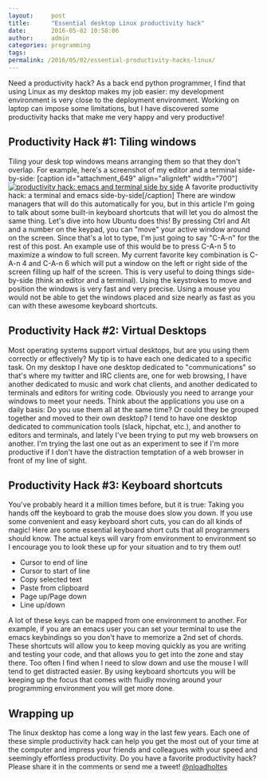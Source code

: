 ```yaml
---
layout:     post
title:      "Essential desktop Linux productivity hack"
date:       2016-05-02 10:58:06
author:     admin
categories: programming
tags:  
permalink: /2016/05/02/essential-productivity-hacks-linux/
---
```

Need a productivity hack? As a back end python programmer, I find that using Linux as my desktop makes my job easier: my development environment is very close to the deployment environment. Working on laptop can impose some limitations, but I have discovered some productivity hacks that make me very happy and very productive! 

## Productivity Hack #1: Tiling windows

Tiling your desk top windows means arranging them so that they don't overlap. For example, here's a screenshot of my editor and a terminal side-by-side: [caption id="attachment_649" align="alignleft" width="700"][![productivity hack: emacs and terminal side by side](https://ironboundsoftware.com/blog/wp-content/uploads/2016/04/Screenshot-from-2016-04-25-085225-e1461589018675.png)](https://ironboundsoftware.com/blog/wp-content/uploads/2016/04/Screenshot-from-2016-04-25-085225-e1461589018675.png) A favorite productivity hack: a terminal and emacs side-by-side[/caption] There are window managers that will do this automatically for you, but in this article I'm going to talk about some built-in keyboard shortcuts that will let you do almost the same thing. Let's dive into how Ubuntu does this!  By pressing Ctrl and Alt and a number on the keypad, you can "move" your active window around on the screen. Since that's a lot to type, I'm just going to say "C-A-n" for the rest of this post. An example use of this would be to press C-A-n 5 to maximize a window to full screen. My current favorite key combination is C-A-n 4 and C-A-n 6 which will put a window on the left or right side of the screen filling up half of the screen. This is very useful to doing things side-by-side (think an editor and a terminal). Using the keystrokes to move and position the windows is very fast and very precise. Using a mouse you would not be able to get the windows placed and size nearly as fast as you can with these awesome keyboard shortcuts. 

## Productivity Hack #2: Virtual Desktops

Most operating systems support virtual desktops, but are you using them correctly or effectively? My tip is to have each one dedicated to a specific task. On my desktop I have one desktop dedicated to "communications" so that's where my twitter and IRC clients are, one for web browsing, I have another dedicated to music and work chat clients, and another dedicated to terminals and editors for writing code. Obviously you need to arrange your windows to meet your needs. Think about the applications you use on a daily basis: Do you use them all at the same time? Or could they be grouped together and moved to their own desktop? I tend to have one desktop dedicated to communication tools (slack, hipchat, etc.), and another to editors and terminals, and lately I've been trying to put my web browsers on another. I'm trying the last one out as an experiment to see if I'm more productive if I don't have the distraction temptation of a web browser in front of my line of sight. 

## Productivity Hack #3: Keyboard shortcuts

You've probably heard it a million times before, but it is true: Taking you hands off the keyboard to grab the mouse does slow you down. If you use some convenient and easy keyboard short cuts, you can do all kinds of magic! Here are some essential keyboard short cuts that all programmers should know. The actual keys will vary from environment to environment so I encourage you to look these up for your situation and to try them out! 

  * Cursor to end of line
  * Cursor to start of line
  * Copy selected text
  * Paste from clipboard
  * Page up/Page down
  * Line up/down

A lot of these keys can be mapped from one environment to another. For example, if you are an emacs user you can set your terminal to use the emacs keybindings so you don't have to memorize a 2nd set of chords. These shortcuts will allow you to keep moving quickly as you are writing and testing your code, and that allows you to get into the zone and stay there. Too often I find when I need to slow down and use the mouse I will tend to get distracted easier. By using keyboard shortcuts you will be keeping up the focus that comes with fluidly moving around your programming environment you will get more done. 

## Wrapping up

The linux desktop has come a long way in the last few years. Each one of these simple productivity hack can help you get the most out of your time at the computer and impress your friends and colleagues with your speed and seemingly effortless productivity. Do you have a favorite productivity hack? Please share it in the comments or send me a tweet! [@nloadholtes](https://twitter.com/nloadholtes)
